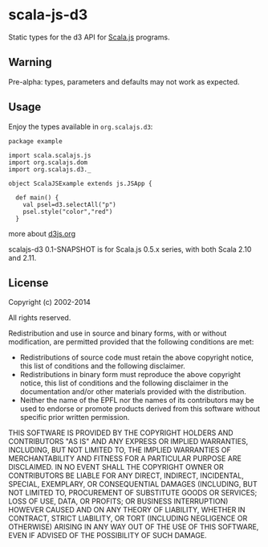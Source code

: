 scala-js-d3
===============

Static types for the d3 API for [Scala.js](http://www.scala-js.org/) programs.


Warning
-------
Pre-alpha: types, parameters and defaults may not work as expected.


Usage
-----
Enjoy the types available in `org.scalajs.d3`:
```
package example

import scala.scalajs.js
import org.scalajs.dom
import org.scalajs.d3._

object ScalaJSExample extends js.JSApp {

  def main() {
    val psel=d3.selectAll("p")    
    psel.style("color","red")    
  }

```

more about [d3js.org](http://d3js.org)



scalajs-d3 0.1-SNAPSHOT is for Scala.js 0.5.x series, with both Scala 2.10 and 2.11.

License
-------

Copyright (c) 2002-2014 

All rights reserved.

Redistribution and use in source and binary forms, with or without modification,
are permitted provided that the following conditions are met:

*   Redistributions of source code must retain the above copyright notice,
    this list of conditions and the following disclaimer.
*   Redistributions in binary form must reproduce the above copyright notice,
    this list of conditions and the following disclaimer in the documentation
    and/or other materials provided with the distribution.
*   Neither the name of the EPFL nor the names of its contributors
    may be used to endorse or promote products derived from this software
    without specific prior written permission.

THIS SOFTWARE IS PROVIDED BY THE COPYRIGHT HOLDERS AND CONTRIBUTORS
"AS IS" AND ANY EXPRESS OR IMPLIED WARRANTIES, INCLUDING, BUT NOT
LIMITED TO, THE IMPLIED WARRANTIES OF MERCHANTABILITY AND FITNESS FOR
A PARTICULAR PURPOSE ARE DISCLAIMED. IN NO EVENT SHALL THE COPYRIGHT OWNER OR
CONTRIBUTORS BE LIABLE FOR ANY DIRECT, INDIRECT, INCIDENTAL, SPECIAL,
EXEMPLARY, OR CONSEQUENTIAL DAMAGES (INCLUDING, BUT NOT LIMITED TO,
PROCUREMENT OF SUBSTITUTE GOODS OR SERVICES; LOSS OF USE, DATA, OR
PROFITS; OR BUSINESS INTERRUPTION) HOWEVER CAUSED AND ON ANY THEORY OF
LIABILITY, WHETHER IN CONTRACT, STRICT LIABILITY, OR TORT (INCLUDING
NEGLIGENCE OR OTHERWISE) ARISING IN ANY WAY OUT OF THE USE OF THIS
SOFTWARE, EVEN IF ADVISED OF THE POSSIBILITY OF SUCH DAMAGE.
